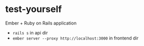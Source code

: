 # test-yourself
Ember + Ruby on Rails application

- `rails s` in api dir
- `ember server --proxy http://localhost:3000` in frontend dir
